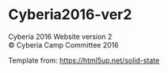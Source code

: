 # Cyberia2016-ver2
Cyberia 2016 Website version 2  
© Cyberia Camp Committee 2016

Template from: https://html5up.net/solid-state
